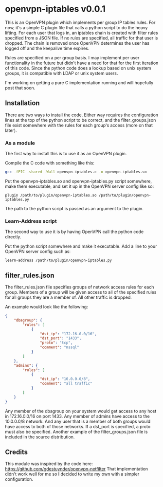 openvpn-iptables v0.0.1
=======================

This is an OpenVPN plugin which implements per group IP tables rules. For now, it's a simple C plugin file that calls a python script to do the heavy lifting. For each user that logs in, an iptables chain is created with filter rules specified from a JSON file. If no rules are specified, all traffic for that user is dropped. The chain is removed once OpenVPN determines the user has logged off and the keepalive time expires.

Rules are specified on a per group basis. I may implement per user functionality in the future but didn't have a need for that for the first iteration of this code. Since the python code does a lookup based on unix system groups, it is compatible with LDAP or unix system users.

I'm working on getting a pure C implementation running and will hopefully post that soon.

## Installation ##

There are two ways to install the code. Either way requires the configuration lines at the top of the python script to be correct, and the filter_groups.json file exist somewhere with the rules for each group's access (more on that later).

### As a module ###

The first way to install this is to use it as an OpenVPN plugin.

Compile the C code with something like this:

```bash
gcc -fPIC -shared -Wall openvpn-iptables.c -o openvpn-iptables.so
```

Put the openvpn-iptables.so and openvpn-iptables.py script somewhere, make them executable, and set it up in the OpenVPN server config like so:

```
plugin /path/to/plugin/openvpn-iptables.so /path/to/plugin/openvpn-iptables.py
```

The path to the python script is passed as an argument to the plugin.

### Learn-Address script ###

The second way to use it is by having OpenVPN call the python code directly.

Put the python script somewhere and make it executable. Add a line to your OpenVPN server config such as:

```
learn-address /path/to/plugin/openvpn-iptables.py
```

## filter_rules.json ##

The filter_rules.json file specifies groups of network access rules for each group. Members of a group will be given access to all of the specified rules for all groups they are a member of. All other traffic is dropped.

An example would look like the following:

```json
{
    "dbagroup": {
        "rules": [
            {
                "dst_ip": "172.16.0.0/16",
                "dst_port": "1433",
                "proto": "tcp",
                "comment": "mssql"
            }
        ]
    },
    "admins": {
        "rules": [
            {
                "dst_ip": "10.0.0.0/8",
                "comment": "all traffic"
            }
        ]
    }
}
```

Any member of the dbagroup on your system would get access to any host in 172.16.0.0/16 on port 1433. Any member of admins have access to the 10.0.0.0/8 network. And any user that is a member of both groups would have access to both of those networks. If a dst_port is specified, a proto must also be specified. Another example of the filter_groups.json file is included in the source distribution.

## Credits ##

This module was inspired by the code here: https://github.com/gdestuynder/openvpn-netfilter
That implementation didn't work well for me so I decided to write my own with a simpler configuration.
